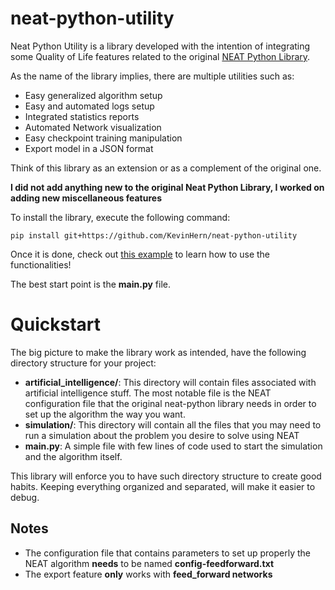 # neat-python-utility

Neat Python Utility is a library developed with the intention of integrating some
Quality of Life features related to the original [NEAT Python Library](https://github.com/CodeReclaimers/neat-python).

As the name of the library implies, there are multiple utilities such as:
- Easy generalized algorithm setup
- Easy and automated logs setup
- Integrated statistics reports
- Automated Network visualization
- Easy checkpoint training manipulation
- Export model in a JSON format

Think of this library as an extension or as a complement of the original one.

**I did not add anything new to the original Neat Python Library, I worked on adding
new miscellaneous features**

To install the library, execute the following command:

```
pip install git+https://github.com/KevinHern/neat-python-utility
```

Once it is done, check out [this example](https://github.com/KevinHern/neat-python-utility/tree/main/tests/usage_example) to learn how to use the functionalities!

The best start point is the **main.py** file.

# Quickstart

The big picture to make the library work as intended, have the following directory structure
for your project:

- **artificial_intelligence/**:
This directory will contain files associated with artificial intelligence stuff.
The most notable file is the NEAT configuration file that the original neat-python library
needs in order to set up the algorithm the way you want.
- **simulation/**:
This directory will contain all the files that you may need to run a simulation about
the problem you desire to solve using NEAT
- **main.py**: A simple file with few lines of code used to start the simulation
and the algorithm itself.

This library will enforce you to have such directory structure to create good
habits. Keeping everything organized and separated, will make it easier to debug.

## Notes

- The configuration file that contains parameters to set up properly the NEAT algorithm
**needs** to be named **config-feedforward.txt**
- The export feature **only** works with **feed_forward networks**